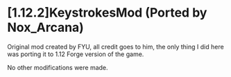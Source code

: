 # [1.12.2]KeystrokesMod (Ported by Nox_Arcana)


Original mod created by FYU, all credit goes to him, the only thing I did here was porting it to 1.12 Forge version of the game. 


No other modifications were made.

